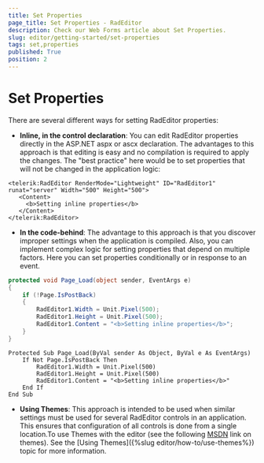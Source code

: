 ```yaml
---
title: Set Properties
page_title: Set Properties - RadEditor
description: Check our Web Forms article about Set Properties.
slug: editor/getting-started/set-properties
tags: set,properties
published: True
position: 2
---
```


# Set Properties

There are several different ways for setting RadEditor properties:

* **Inline, in the control declaration**: You can edit RadEditor properties directly in the ASP.NET aspx or ascx declaration. The advantages to this approach is that editing is easy and no compilation is required to apply the changes. The "best practice" here would be to set properties that will not be changed in the application logic:

````ASP.NET
<telerik:RadEditor RenderMode="Lightweight" ID="RadEditor1" runat="server" Width="500" Height="500">
   <Content>
	 <b>Setting inline properties</b>
   </Content>
</telerik:RadEditor> 
````

* **In the code-behind**: The advantage to this approach is that you discover improper settings when the application is compiled. Also, you can implement complex logic for setting properties that depend on multiple factors. Here you can set properties conditionally or in response to an event.

````C#
protected void Page_Load(object sender, EventArgs e)
{
	if (!Page.IsPostBack)
	{
		RadEditor1.Width = Unit.Pixel(500);
		RadEditor1.Height = Unit.Pixel(500);
		RadEditor1.Content = "<b>Setting inline properties</b>";
	}
} 
````
````VB
Protected Sub Page_Load(ByVal sender As Object, ByVal e As EventArgs)
	If Not Page.IsPostBack Then
		RadEditor1.Width = Unit.Pixel(500)
		RadEditor1.Height = Unit.Pixel(500)
		RadEditor1.Content = "<b>Setting inline properties</b>"
	End If
End Sub
````

* **Using Themes**: This approach is intended to be used when similar settings must be used for several RadEditor controls in an application. This ensures that configuration of all controls is done from a single location.To use Themes with the editor (see the following [MSDN](https://msdn2.microsoft.com/en-us/library/wcyt4fxb%28vs.80%29.aspx) link on themes). See the [Using Themes]({%slug editor/how-to/use-themes%}) topic for more information.
